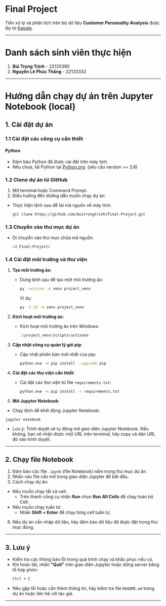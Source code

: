 
# **Final Project**

Tiền xử lý và phân tích trên bộ dữ liệu **Customer Personality Analysis** được lấy từ [Kaggle](https://www.kaggle.com/datasets/imakash3011/customer-personality-analysis).

---
# **Danh sách sinh viên thực hiện**

1. **Bùi Trọng Trịnh** - 22120390
2. **Nguyễn Lê Phúc Thắng** - 22120332

---

# Hướng dẫn chạy dự án trên Jupyter Notebook (local)

## 1. Cài đặt dự án

### 1.1 Cài đặt các công cụ cần thiết

#### Python
- Đảm bảo Python đã được cài đặt trên máy tính. 
- Nếu chưa, tải Python tại [Python.org](https://www.python.org/). (yêu cầu version >= 3.8)


### 1.2 Clone dự án từ GitHub
1. Mở terminal hoặc Command Prompt.
2. Điều hướng đến đường dẫn muốn chạy dự án:
- Thực hiện lệnh sau để tải mã nguồn về máy tính:
  ```bash
  git clone https://github.com/buitrongtrinh/Final-Project.git
  ```

### 1.3 Chuyển vào thư mục dự án
- Di chuyển vào thư mục chứa mã nguồn:
  ```bash
  cd Final-Project/
  ```

### 1.4 Cài đặt môi trường và thư viện

1. **Tạo môi trường ảo**:
   - Dùng lệnh sau để tạo một môi trường ảo:
     ```bash
     py -version -m venv project_venv
     ```
     Ví dụ:
     ```bash
     py -3.10 -m venv project_venv
     ```

2. **Kích hoạt môi trường ảo**:
   - Kích hoạt môi trường ảo trên Windows:
     ```bash
     .\project_venv\Scripts\activate
     ```

3. **Cập nhật công cụ quản lý gói pip**:
   - Cập nhật phiên bản mới nhất của pip:
     ```bash
     python.exe -m pip install --upgrade pip
     ```

4. **Cài đặt các thư viện cần thiết**:
   - Cài đặt các thư viện từ file `requirements.txt`:
     ```bash
     python.exe -m pip install -r requirements.txt
     ```
5. **Mở Jupyter Notebook**:
  - Chạy lệnh để khởi động Jupyter Notebook:
   ```bash
   jupyter notebook
   ```
  - Lưu ý: Trình duyệt sẽ tự động mở giao diện Jupyter Notebook. Nếu không, bạn sẽ nhận được một URL trên terminal, hãy copy và dán URL đó vào trình duyệt.
---

## 2. Chạy file Notebook

1. Đảm bảo các file `.ipynb` (file Notebook) nằm trong thư mục dự án.
2. Nhấn vào file cần mở trong giao diện Jupyter để bắt đầu.
3. Cách chạy dự án:
  * Nếu muốn chạy tất cả cell:
    * Trên thanh công cụ nhấn **Run** chọn **Run All Cells** để chạy toàn bộ Cell.
  * Nếu muốn chạy tuần từ:
    * Nhấn **Shift + Enter** để chạy từng cell tuần tự.
6. Nếu dự án cần nhập dữ liệu, hãy đảm bảo dữ liệu đã được đặt trong thư mục đúng.

---

## 3. Lưu ý

- Kiểm tra các thông báo lỗi trong quá trình chạy và khắc phục nếu có.
- Khi hoàn tất, nhấn **"Quit"** trên giao diện Jupyter hoặc dừng server bằng tổ hợp phím:
  ```bash
  Ctrl + C
  ```
- Nếu gặp lỗi hoặc cần thêm thông tin, hãy kiểm tra file `README.md` trong dự án hoặc liên hệ với tác giả.
---

